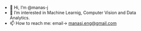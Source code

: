 - 👋 Hi, I’m @manas-j
- 👀 I’m interested in Machine Learnig, Computer Vision and Data Analytics.
- 📫 How to reach me: email-> manasj.eng@gmail.com

<!---
manas-j/manas-j is a ✨ special ✨ repository because its `README.md` (this file) appears on your GitHub profile.
You can click the Preview link to take a look at your changes.
--->
